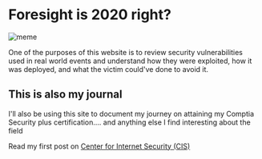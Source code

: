 # Foresight is 2020 right?
![meme](https://www.secureworld.io/hs-fs/hubfs/meme-cybersecurity3.gif?width=1200&name=meme-cybersecurity3.gif)

One of the purposes of this website is to review security vulnerabilities used in real world events and understand how they were exploited, how it was deployed, and what the victim could've done to avoid it.



## This is also my journal

I'll also be using this site to document my journey on attaining my Comptia Security plus certification.... and anything else I find interesting about the field

Read my first post on [Center for Internet Security (CIS)](blog/Security_Cert/CIS_Overview.md)

